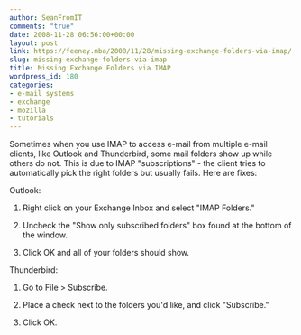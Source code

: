 ```yaml
---
author: SeanFromIT
comments: "true"
date: 2008-11-28 06:56:00+00:00
layout: post
link: https://feeney.mba/2008/11/28/missing-exchange-folders-via-imap/
slug: missing-exchange-folders-via-imap
title: Missing Exchange Folders via IMAP
wordpress_id: 180
categories:
- e-mail systems
- exchange
- mozilla
- tutorials
---
```


Sometimes when you use IMAP to access e-mail from multiple e-mail clients, like Outlook and Thunderbird, some mail folders show up while others do not. This is due to IMAP "subscriptions" - the client tries to automatically pick the right folders but usually fails. Here are fixes:  
  
Outlook:  


  1. Right click on your Exchange Inbox and select "IMAP Folders."
  2. Uncheck the "Show only subscribed folders" box found at the bottom of the window.  

  3. Click OK and all of your folders should show.

Thunderbird:

  1. Go to File > Subscribe.  

  2. Place a check next to the folders you'd like, and click "Subscribe."
  3. Click OK.
